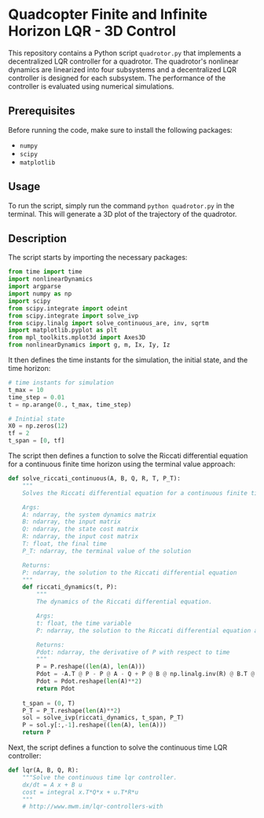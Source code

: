 # Quadcopter Finite and Infinite Horizon LQR - 3D Control 

This repository contains a Python script `quadrotor.py` that implements a decentralized LQR controller for a quadrotor. The quadrotor's nonlinear dynamics are linearized into four subsystems and a decentralized LQR controller is designed for each subsystem. The performance of the controller is evaluated using numerical simulations.

## Prerequisites

Before running the code, make sure to install the following packages:
* `numpy`
* `scipy`
* `matplotlib`

## Usage

To run the script, simply run the command `python quadrotor.py` in the terminal. This will generate a 3D plot of the trajectory of the quadrotor.

## Description

The script starts by importing the necessary packages:

```python
from time import time
import nonlinearDynamics
import argparse
import numpy as np
import scipy
from scipy.integrate import odeint
from scipy.integrate import solve_ivp
from scipy.linalg import solve_continuous_are, inv, sqrtm
import matplotlib.pyplot as plt
from mpl_toolkits.mplot3d import Axes3D
from nonlinearDynamics import g, m, Ix, Iy, Iz
```

It then defines the time instants for the simulation, the initial state, and the time horizon:

```python
# time instants for simulation
t_max = 10
time_step = 0.01
t = np.arange(0., t_max, time_step)

# Inintial state
X0 = np.zeros(12)
tf = 2
t_span = [0, tf]
```

The script then defines a function to solve the Riccati differential equation for a continuous finite time horizon using the terminal value approach:

```python
def solve_riccati_continuous(A, B, Q, R, T, P_T):
    """
    Solves the Riccati differential equation for a continuous finite time horizon using the terminal value approach.

    Args:
    A: ndarray, the system dynamics matrix
    B: ndarray, the input matrix
    Q: ndarray, the state cost matrix
    R: ndarray, the input cost matrix
    T: float, the final time
    P_T: ndarray, the terminal value of the solution

    Returns:
    P: ndarray, the solution to the Riccati differential equation
    """
    def riccati_dynamics(t, P):
        """
        The dynamics of the Riccati differential equation.

        Args:
        t: float, the time variable
        P: ndarray, the solution to the Riccati differential equation at time t

        Returns:
        Pdot: ndarray, the derivative of P with respect to time
        """
        P = P.reshape((len(A), len(A)))
        Pdot = -A.T @ P - P @ A - Q + P @ B @ np.linalg.inv(R) @ B.T @ P
        Pdot = Pdot.reshape(len(A)**2)
        return Pdot
    
    t_span = (0, T)
    P_T = P_T.reshape(len(A)**2)
    sol = solve_ivp(riccati_dynamics, t_span, P_T)
    P = sol.y[:,-1].reshape((len(A), len(A)))
    return P
```

Next, the script defines a function to solve the continuous time LQR controller:

```python
def lqr(A, B, Q, R):
    """Solve the continuous time lqr controller.
    dx/dt = A x + B u
    cost = integral x.T*Q*x + u.T*R*u
    """
    # http://www.mwm.im/lqr-controllers-with
